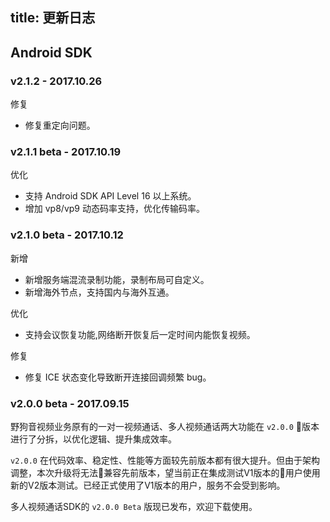 title: 更新日志
---


## Android SDK

### v2.1.2 - 2017.10.26

<span class="changelog optimize">修复</span>

- 修复重定向问题。

### v2.1.1 beta - 2017.10.19

<span class="changelog optimize">优化</span>

- 支持 Android SDK API Level 16 以上系统。
- 增加 vp8/vp9 动态码率支持，优化传输码率。

### v2.1.0 beta - 2017.10.12

<span class="changelog add">新增</span>

- 新增服务端混流录制功能，录制布局可自定义。
- 新增海外节点，支持国内与海外互通。

<span class="changelog optimize">优化</span>

- 支持会议恢复功能,网络断开恢复后一定时间内能恢复视频。

<span class="changelog fix">修复</span>

- 修复 ICE 状态变化导致断开连接回调频繁 bug。

### v2.0.0 beta - 2017.09.15

野狗音视频业务原有的一对一视频通话、多人视频通话两大功能在 `v2.0.0` 版本进行了分拆，以优化逻辑、提升集成效率。

`v2.0.0` 在代码效率、稳定性、性能等方面较先前版本都有很大提升。但由于架构调整，本次升级将无法兼容先前版本，望当前正在集成测试V1版本的用户使用新的V2版本测试。已经正式使用了V1版本的用户，服务不会受到影响。

多人视频通话SDK的 `v2.0.0 Beta` 版现已发布，欢迎下载使用。